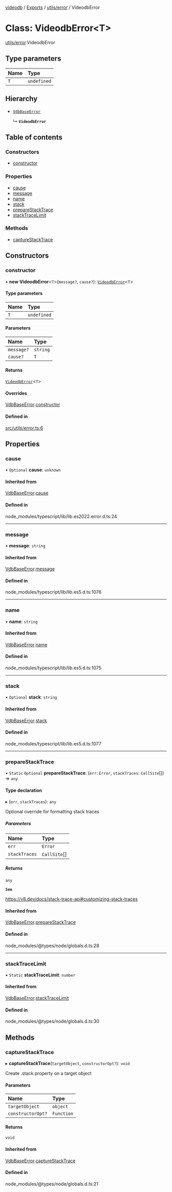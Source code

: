 [videodb](../README.md) / [Exports](../modules.md) / [utils/error](../modules/utils_error.md) / VideodbError

# Class: VideodbError\<T\>

[utils/error](../modules/utils_error.md).VideodbError

## Type parameters

| Name | Type |
| :------ | :------ |
| `T` | `undefined` |

## Hierarchy

- [`VdbBaseError`](utils_error.VdbBaseError.md)

  ↳ **`VideodbError`**

## Table of contents

### Constructors

- [constructor](utils_error.VideodbError.md#constructor)

### Properties

- [cause](utils_error.VideodbError.md#cause)
- [message](utils_error.VideodbError.md#message)
- [name](utils_error.VideodbError.md#name)
- [stack](utils_error.VideodbError.md#stack)
- [prepareStackTrace](utils_error.VideodbError.md#preparestacktrace)
- [stackTraceLimit](utils_error.VideodbError.md#stacktracelimit)

### Methods

- [captureStackTrace](utils_error.VideodbError.md#capturestacktrace)

## Constructors

### constructor

• **new VideodbError**\<`T`\>(`message?`, `cause?`): [`VideodbError`](utils_error.VideodbError.md)\<`T`\>

#### Type parameters

| Name | Type |
| :------ | :------ |
| `T` | `undefined` |

#### Parameters

| Name | Type |
| :------ | :------ |
| `message?` | `string` |
| `cause?` | `T` |

#### Returns

[`VideodbError`](utils_error.VideodbError.md)\<`T`\>

#### Overrides

[VdbBaseError](utils_error.VdbBaseError.md).[constructor](utils_error.VdbBaseError.md#constructor)

#### Defined in

[src/utils/error.ts:6](https://github.com/video-db/videodb-node/blob/583396d/src/utils/error.ts#L6)

## Properties

### cause

• `Optional` **cause**: `unknown`

#### Inherited from

[VdbBaseError](utils_error.VdbBaseError.md).[cause](utils_error.VdbBaseError.md#cause)

#### Defined in

node_modules/typescript/lib/lib.es2022.error.d.ts:24

___

### message

• **message**: `string`

#### Inherited from

[VdbBaseError](utils_error.VdbBaseError.md).[message](utils_error.VdbBaseError.md#message)

#### Defined in

node_modules/typescript/lib/lib.es5.d.ts:1076

___

### name

• **name**: `string`

#### Inherited from

[VdbBaseError](utils_error.VdbBaseError.md).[name](utils_error.VdbBaseError.md#name)

#### Defined in

node_modules/typescript/lib/lib.es5.d.ts:1075

___

### stack

• `Optional` **stack**: `string`

#### Inherited from

[VdbBaseError](utils_error.VdbBaseError.md).[stack](utils_error.VdbBaseError.md#stack)

#### Defined in

node_modules/typescript/lib/lib.es5.d.ts:1077

___

### prepareStackTrace

▪ `Static` `Optional` **prepareStackTrace**: (`err`: `Error`, `stackTraces`: `CallSite`[]) => `any`

#### Type declaration

▸ (`err`, `stackTraces`): `any`

Optional override for formatting stack traces

##### Parameters

| Name | Type |
| :------ | :------ |
| `err` | `Error` |
| `stackTraces` | `CallSite`[] |

##### Returns

`any`

**`See`**

https://v8.dev/docs/stack-trace-api#customizing-stack-traces

#### Inherited from

[VdbBaseError](utils_error.VdbBaseError.md).[prepareStackTrace](utils_error.VdbBaseError.md#preparestacktrace)

#### Defined in

node_modules/@types/node/globals.d.ts:28

___

### stackTraceLimit

▪ `Static` **stackTraceLimit**: `number`

#### Inherited from

[VdbBaseError](utils_error.VdbBaseError.md).[stackTraceLimit](utils_error.VdbBaseError.md#stacktracelimit)

#### Defined in

node_modules/@types/node/globals.d.ts:30

## Methods

### captureStackTrace

▸ **captureStackTrace**(`targetObject`, `constructorOpt?`): `void`

Create .stack property on a target object

#### Parameters

| Name | Type |
| :------ | :------ |
| `targetObject` | `object` |
| `constructorOpt?` | `Function` |

#### Returns

`void`

#### Inherited from

[VdbBaseError](utils_error.VdbBaseError.md).[captureStackTrace](utils_error.VdbBaseError.md#capturestacktrace)

#### Defined in

node_modules/@types/node/globals.d.ts:21
